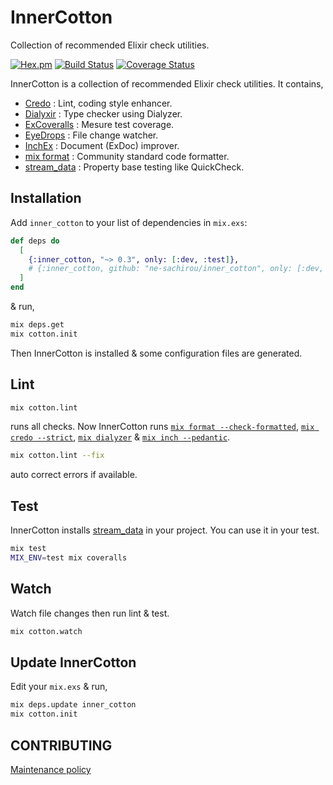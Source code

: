 InnerCotton
==
Collection of recommended Elixir check utilities.

[![Hex.pm](https://img.shields.io/hexpm/v/inner_cotton.svg)](https://hex.pm/packages/inner_cotton)
[![Build Status](https://travis-ci.org/ne-sachirou/inner_cotton.svg?branch=master)](https://travis-ci.org/ne-sachirou/inner_cotton)
[![Coverage Status](https://coveralls.io/repos/github/ne-sachirou/inner_cotton/badge.svg)](https://coveralls.io/github/ne-sachirou/inner_cotton)

InnerCotton is a collection of recommended Elixir check utilities. It contains,

* [Credo][Credo] : Lint, coding style enhancer.
* [Dialyxir][Dialyxir] : Type checker using Dialyzer.
* [ExCoveralls][ExCoveralls] : Mesure test coverage.
* [EyeDrops][EyeDrops] : File change watcher.
* [InchEx][InchEx] : Document (ExDoc) improver.
* [mix format][formatter] : Community standard code formatter.
* [stream_data][stream_data] : Property base testing like QuickCheck.

Installation
--
Add `inner_cotton` to your list of dependencies in `mix.exs`:

```elixir
def deps do
  [
    {:inner_cotton, "~> 0.3", only: [:dev, :test]},
    # {:inner_cotton, github: "ne-sachirou/inner_cotton", only: [:dev, :test]},
  ]
end
```

& run,

```sh
mix deps.get
mix cotton.init
```

Then InnerCotton is installed & some configuration files are generated.

Lint
--
```sh
mix cotton.lint
```

runs all checks. Now InnerCotton runs [`mix format --check-formatted`][formatter], [`mix credo --strict`][Credo], [`mix dialyzer`][Dialyxir] & [`mix inch --pedantic`][InchEx].

```sh
mix cotton.lint --fix
```

auto correct errors if available.

Test
--
InnerCotton installs [stream_data][stream_data] in your project. You can use it in your test.

```sh
mix test
MIX_ENV=test mix coveralls
```

Watch
--
Watch file changes then run lint & test.

```sh
mix cotton.watch
```

Update InnerCotton
--
Edit your `mix.exs` & run,

```sh
mix deps.update inner_cotton
mix cotton.init
```

CONTRIBUTING
--
[Maintenance policy](https://github.com/ne-sachirou/inner_cotton/wiki/Maintenance-policy)

[Credo]: https://hex.pm/packages/credo
[Dialyxir]: https://hex.pm/packages/dialyxir
[ExCoveralls]: https://hex.pm/packages/excoveralls
[EyeDrops]: https://hex.pm/packages/eye_drops
[formatter]: https://hexdocs.pm/elixir/Code.html#format_string!/2
[InchEx]: https://hex.pm/packages/inch_ex
[stream_data]: https://hex.pm/packages/stream_data
